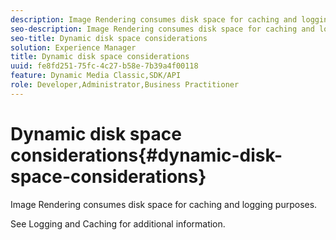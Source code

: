 ```yaml
---
description: Image Rendering consumes disk space for caching and logging purposes.
seo-description: Image Rendering consumes disk space for caching and logging purposes.
seo-title: Dynamic disk space considerations
solution: Experience Manager
title: Dynamic disk space considerations
uuid: fe8fd251-75fc-4c27-b58e-7b39a4f00118
feature: Dynamic Media Classic,SDK/API
role: Developer,Administrator,Business Practitioner
---
```


# Dynamic disk space considerations{#dynamic-disk-space-considerations}

Image Rendering consumes disk space for caching and logging purposes.

See Logging and Caching for additional information. 

